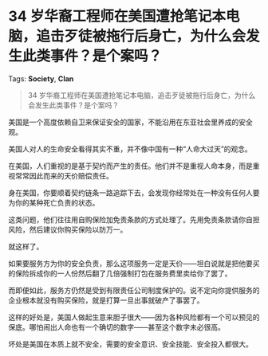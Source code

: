 # 34 岁华裔工程师在美国遭抢笔记本电脑，追击歹徒被拖行后身亡，为什么会发生此类事件？是个案吗？

Tags: **Society**, **Clan**

> 34 岁华裔工程师在美国遭抢笔记本电脑，追击歹徒被拖行后身亡，为什么会发生此类事件？是个案吗？

美国是一个高度依赖自卫来保证安全的国家，不能沿用在东亚社会里养成的安全观。

美国人对人的生命安全看得其实不重，并不像中国有一种“人命大过天”的观念。

在美国，人们重视的是基于契约而产生的责任。他们并不是重视人命本身，而是重视常常因此而来的天价赔偿责任。

身在美国，你要顺着契约链条一路追踪下去，会发现你经常处在一种没有任何人要为你的某种死亡负责的状态。

这类问题，他们往往用自购保险加免责条款的方式处理了。先用免责条款请你自担风险，然后建议你购买保险以防万一。

就这样了。

如果要服务方为你的安全负责，那么这项服务一定是天价——坦白说就是把他要买的保险拆成你的一人份然后翻了几倍强制打包在服务费里卖给你了罢了。

而即便如此，服务方仍然是受到有限责任公司制度保护的。说不定向你提供服务的企业根本就没有购买保险，就是打算一旦出事就破产了事罢了。

这样的好处是，美国人做起生意来胆子很大——因为各种风险都有一个可以预见的保底。哪怕闹出人命也有一个确切的数字——甚至这个数字未必很高。

坏处是美国在本质上就不安全，需要的安全意识、安全技能、安全投入都很大。




